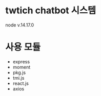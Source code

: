 # twtich chatbot 시스템 


node v.14.17.0

# 사용 모듈
- express
- moment
- pkg.js
- tmi.js
- react.js
- axios